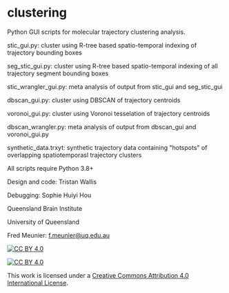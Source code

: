 # clustering
Python GUI scripts for molecular trajectory clustering analysis.

stic_gui.py: cluster using R-tree based spatio-temporal indexing of trajectory bounding boxes

seg_stic_gui.py: cluster using R-tree based spatio-temporal indexing of all trajectory segment bounding boxes

stic_wrangler_gui.py: meta analysis of output from stic_gui and seg_stic_gui

dbscan_gui.py: cluster using DBSCAN of trajectory centroids

voronoi_gui.py: cluster using Voronoi tesselation of trajectory centroids

dbscan_wrangler.py: meta analysis of output from dbscan_gui and voronoi_gui.py

synthetic_data.trxyt: synthetic trajectory data containing "hotspots" of overlapping spatiotemporasl trajectory clusters

All scripts require Python 3.8+

Design and code: Tristan Wallis

Debugging: Sophie Huiyi Hou

Queensland Brain Institute

University of Queensland

Fred Meunier: f.meunier@uq.edu.au

[![CC BY 4.0][cc-by-shield]][cc-by]

[![CC BY 4.0][cc-by-image]][cc-by]

This work is licensed under a
[Creative Commons Attribution 4.0 International License][cc-by].

[cc-by]: http://creativecommons.org/licenses/by/4.0/

[cc-by-shield]: https://img.shields.io/badge/License-CC%20BY%204.0-lightgrey.svg

[cc-by-image]: https://i.creativecommons.org/l/by/4.0/88x31.png

